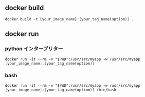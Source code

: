 
## docker build

`docker build -t [your_image_name]:[your_tag_name(option)] .`

## docker run

### python インタープリター
`docker run -it --rm -v "$PWD":/usr/src/myapp -w /usr/src/myapp [your_image_name]:[your_tag_name(option)]`

### bash


`docker run -it --rm -v "$PWD":/usr/src/myapp -w /usr/src/myapp [your_image_name]:[your_tag_name(option)] /bin/bash`
